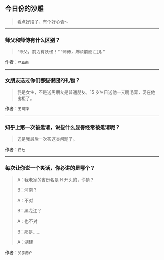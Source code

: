 ## 今日份的沙雕

> 看点好段子，有个好心情～


 
---

### 师父和师傅有什么区别？

> ”师父，前方有妖怪！”
”师傅，麻烦前面左拐。”


作者：`申亚南`

---

### 女朋友送过你们哪些很囧的礼物？

> 我是女生，不是送男朋友是普通朋友。15 岁生日送他一支睫毛膏，现在他出柜了。


作者：`安司铎`

---

### 知乎上第一次被邀请，说些什么显得经常被邀请呢？

> 这是我最后一次答这类问题了。


作者：`田七`

---

### 每次让你说一个笑话，你必讲的是哪个？

> A：我老家的省份名是 H 开头的，你猜？
> 
> B：河南？
> 
> A：不对
> 
> B：黑龙江？
> 
> A：也不对
> 
> B：那是……
> 
> A：湖建


作者：`知乎用户`